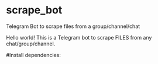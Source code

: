 # scrape_bot
Telegram Bot to scrape files from a group/channel/chat

Hello world! This is a Telegram bot to scrape FILES from any chat/group/channel.

#Install dependencies:

